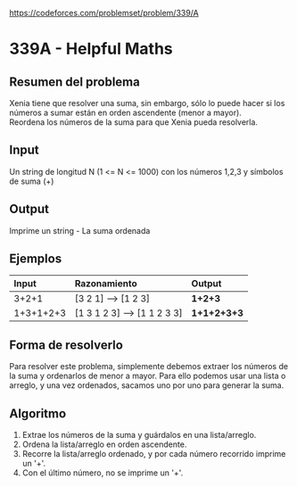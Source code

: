 https://codeforces.com/problemset/problem/339/A

# 339A - Helpful Maths

## Resumen del problema
Xenia tiene que resolver una suma, sin embargo, sólo lo puede hacer si los números a sumar están en orden ascendente (menor a mayor). \
Reordena los números de la suma para que Xenia pueda resolverla.

## Input
Un string de longitud N (1 <= N <= 1000) con los números 1,2,3 y símbolos de suma (+)

## Output
Imprime un string - La suma ordenada

## Ejemplos
| Input     | Razonamiento                | Output          |
| :-------- | :-------------------------  | :-------------- |
| 3+2+1     | [3 2 1] --> [1 2 3]         | **1+2+3**       |
| 1+3+1+2+3 | [1 3 1 2 3] --> [1 1 2 3 3] | **1+1+2+3+3**   |

## Forma de resolverlo
Para resolver este problema, simplemente debemos extraer los números de la suma y ordenarlos de menor a mayor. Para ello podemos usar una lista o arreglo, y una vez ordenados, sacamos uno por uno para generar la suma.

## Algoritmo
1) Extrae los números de la suma y guárdalos en una lista/arreglo.
2) Ordena la lista/arreglo en orden ascendente.
3) Recorre la lista/arreglo ordenado, y por cada número recorrido imprime un '+'. 
4) Con el último número, no se imprime un '+'.

